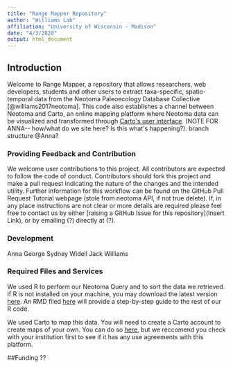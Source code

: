 ```yaml
---
title: "Range Mapper Repository"
author: "Williams Lab"
affiliation: "University of Wisconsin - Madison"
date: "4/3/2020"
output: html_document
---
```


## Introduction

Welcome to Range Mapper, a repository that allows researchers, web developers, students and other users to extract taxa-specific, spatio-temporal data from the Neotoma Paleoecology Database Collective [@williams2017neotoma]. This code also establishes a channel between Neotoma and Carto, an online mapping platform where Neotoma data can be visualized and transformed through [Carto's user interface](https://carto.com/attribution/). (NOTE FOR ANNA-- how/what do we site here? Is this what's happening?).  branch structure @Anna? 


### Providing Feedback and Contribution

We welcome user contributions to this project. All contributors are expected to follow the code of conduct. Contributors should fork this project and make a pull request indicating the nature of the changes and the intended utility. Further information for this workflow can be found on the GitHub Pull Request Tutorial webpage (stole from neotoma API, if not true delete). If, in any place instructions are not clear or more details are required please feel free to contact us by either [raising a GitHub Issue for this repository](Insert Link), or by emailing (?) directly at (?). 

### Development
Anna George 
Sydney Widell
Jack Williams

### Required Files and Services
We used R to perform our Neotoma Query and to sort the data we retrieved. If R is not installed on your machine, you may download the latest version [here](https://www.r-project.org/). An RMD filed [here](link)  will provide a step-by-step guide to the rest of our R code. 

We used Carto to map this data. You will need to create a Carto account to create maps of your own. You can do so [here](https://carto.com/), but we reccomend you check with your institution first to see if it has any use agreements with this platform. 


##Funding
??


